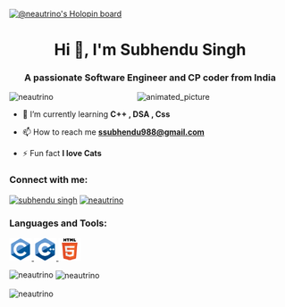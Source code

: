 [![@neautrino's Holopin board](https://holopin.me/neautrino)](https://holopin.io/@neautrino)

<h1 align="center">Hi 👋, I'm Subhendu Singh</h1>
<h3 align="center">A passionate Software Engineer and CP coder from India</h3>

<img align="right" alt="animated_picture" width="275" src="https://miro.medium.com/max/1272/1*ZSVmWGcc1weENb0ShawWxw.gif">

<p align="left"> <img src="https://komarev.com/ghpvc/?username=neautrino&label=Profile%20views&color=0e75b6&style=flat" alt="neautrino" /> </p>

- 🌱 I’m currently learning **C++ , DSA , Css**

- 📫 How to reach me **ssubhendu988@gmail.com**


- ⚡ Fun fact **I love Cats**


<h3 align="left">Connect with me:</h3>
<p align="left">
<a href="https://linkedin.com/in/subhendu singh" target="blank"><img align="center" src="https://raw.githubusercontent.com/rahuldkjain/github-profile-readme-generator/master/src/images/icons/Social/linked-in-alt.svg" alt="subhendu singh" height="30" width="40" /></a>
<a href="https://www.codechef.com/users/neautrino" target="blank"><img align="center" src="https://cdn.jsdelivr.net/npm/simple-icons@3.1.0/icons/codechef.svg" alt="neautrino" height="30" width="40" /></a>
</p>

<h3 align="left">Languages and Tools:</h3>
<p align="left"> <a href="https://www.cprogramming.com/" target="_blank" rel="noreferrer"> <img src="https://raw.githubusercontent.com/devicons/devicon/master/icons/c/c-original.svg" alt="c" width="40" height="40"/> </a> <a href="https://www.w3schools.com/cpp/" target="_blank" rel="noreferrer"> <img src="https://raw.githubusercontent.com/devicons/devicon/master/icons/cplusplus/cplusplus-original.svg" alt="cplusplus" width="40" height="40"/> </a> <a href="https://www.w3.org/html/" target="_blank" rel="noreferrer"> <img src="https://raw.githubusercontent.com/devicons/devicon/master/icons/html5/html5-original-wordmark.svg" alt="html5" width="40" height="40"/> </a> </p>

<p><img align="left" src="https://github-readme-stats.vercel.app/api/top-langs?username=neautrino&show_icons=true&locale=en&layout=compact" alt="neautrino" /></p>

<p>&nbsp;<img align="center" src="https://github-readme-stats.vercel.app/api?username=neautrino&show_icons=true&locale=en" alt="neautrino" /></p>

<p><img align="center" src="https://github-readme-streak-stats.herokuapp.com/?user=neautrino&" alt="neautrino" /></p>
